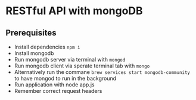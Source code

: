 # RESTful API with mongoDB
## Prerequisites 
* Install dependencies `npm i`
* Install mongodb 
* Run mongodb server via terminal with `mongod` 
* Run mongodb client via sperate terminal tab with `mongo`
* Alternatively run the commane `brew services start mongodb-community` to have mongod to run in the background
* Run application with node app.js
* Remember correct request headers

